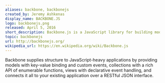 ```yaml
---
aliases: backbone, backbonejs
created_by: Jeremy Ashkenas
display_name: BACKBONE.JS
logo: backbonejs.png
released: April 5, 2016
short_description: Backbone.js is a JavaScript library for building modern web apps and services.
topic: backbonejs
url: http://backbonejs.org/
wikipedia_url: https://en.wikipedia.org/wiki/Backbone.js
---
```

Backbone supplies structure to JavaScript-heavy applications by providing models with key-value binding and custom events, collections with a rich API of enumerable functions, views with declarative event handling, and connects it all to your existing application over a RESTful JSON interface.
